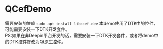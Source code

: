 # QCefDemo
需要安装的依赖
```sudo apt install libqcef-dev```
本demo使用了DTK中的控件，可能需要安装一下DTK开发套件。    
PS:如果在非Deepin平台开发的话，需要安装一下DTK开发套件，或者将demo中的DTK控件修改为Qt原生控件。
